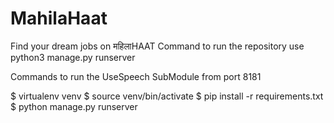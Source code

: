 # MahilaHaat
Find your dream jobs on महिलाHAAT
Command to run the repository
use python3 manage.py runserver

Commands to run the UseSpeech SubModule from port 8181

$ virtualenv venv
$ source venv/bin/activate
$ pip install -r requirements.txt
$ python manage.py runserver
